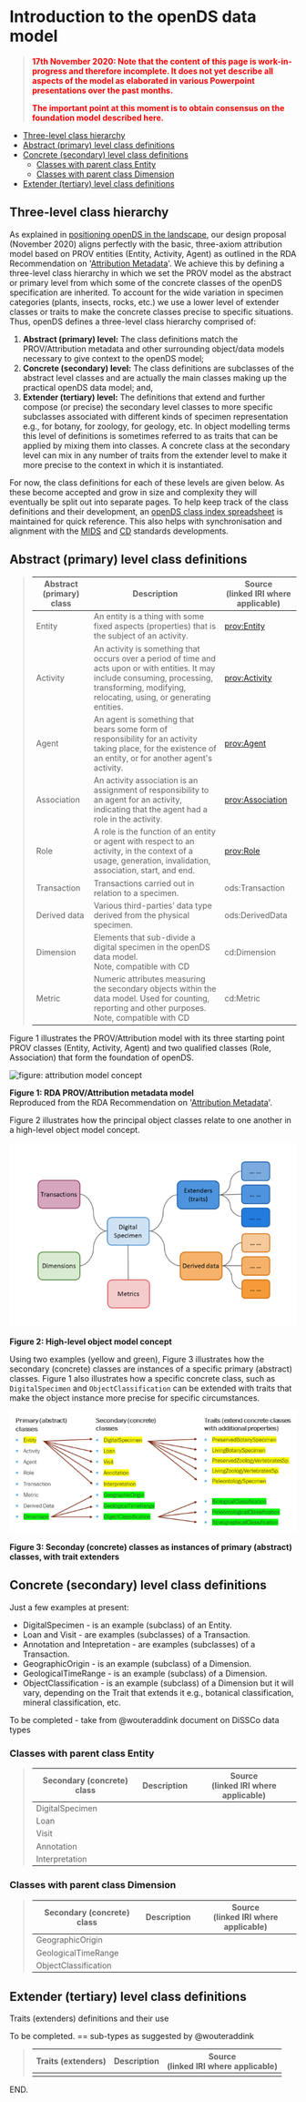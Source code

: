 # Introduction to the openDS data model <!-- omit in toc -->

> **<p style="color: red;">17th November 2020: Note that the content of this page is work-in-progress and therefore incomplete. It does not yet describe all aspects of the model as elaborated in various Powerpoint presentations over the past months.</p>**
> **<p style="color: red;">The important point at this moment is to obtain consensus on the foundation model described here.</p>**

- [Three-level class hierarchy](#three-level-class-hierarchy)
- [Abstract (primary) level class definitions](#abstract-primary-level-class-definitions)
- [Concrete (secondary) level class definitions](#concrete-secondary-level-class-definitions)
  - [Classes with parent class Entity](#classes-with-parent-class-entity)
  - [Classes with parent class Dimension](#classes-with-parent-class-dimension)
- [Extender (tertiary) level class definitions](#extender-tertiary-level-class-definitions)

## Three-level class hierarchy
As explained in [positioning openDS in the landscape](/positioning-opends.md), our design proposal (November 2020) aligns perfectly with the basic, three-axiom attribution model based on PROV entities (Entity, Activity, Agent) as outlined in the RDA Recommendation on '[Attribution Metadata](http://dx.doi.org/10.15497/RDA00029)'. We achieve this by defining a three-level class hierarchy in which we set the PROV model as the abstract or primary level from which some of the concrete classes of the openDS specification are inherited. To account for the wide variation in specimen categories (plants, insects, rocks, etc.) we use a lower level of extender classes or traits to make the concrete classes precise to specific situations. Thus, openDS defines a three-level class hierarchy comprised of:

1. **Abstract (primary) level:** The class definitions match the PROV/Attribution metadata and other surrounding object/data models necessary to give context to the openDS model;
2. **Concrete (secondary) level:** The class definitions are subclasses of the abstract level classes and are actually the main classes making up the practical openDS data model; and,
3. **Extender (tertiary) level:** The definitions that extend and further compose (or precise) the secondary level classes to more specific subclasses associated with different kinds of specimen representation e.g., for botany, for zoology, for geology, etc. In object modelling terms this level of definitions is sometimes referred to as traits that can be applied by mixing them into classes. A concrete class at the secondary level can mix in any number of traits from the extender level to make it more precise to the context in which it is instantiated.

For now, the class definitions for each of these levels are given below. As these become accepted and grow in size and complexity they will eventually be split out into separate pages. To help keep track of the class definitions and their development, an [openDS class index spreadsheet](https://docs.google.com/spreadsheets/d/1Tb3zZZWY-TY50nttg3Jj8T0S2ZhJaNQKftv-a4ywV1I/) is maintained for quick reference. This also helps with synchronisation and alignment with the [MIDS](https://github.com/tdwg/cd/tree/master/mids) and [CD](https://github.com/tdwg/cd) standards developments.

## Abstract (primary) level class definitions

> | Abstract (primary) class | Description | Source<br> (linked IRI where applicable) |
> | --- | --- | --- |
> | Entity | An entity is a thing with some fixed aspects (properties) that is the subject of an activity. | [prov:Entity](http://www.w3.org/ns/prov#Entity) |
> | Activity | An activity is something that occurs over a period of time and acts upon or with entities. It may include consuming, processing, transforming, modifying, relocating, using, or generating entities. | [prov:Activity](http://www.w3.org/ns/prov#Activity) |
> | Agent | An agent is something that bears some form of responsibility for an activity taking place, for the existence of an entity, or for another agent's activity. | [prov:Agent](http://www.w3.org/ns/prov#Agent) |
> | Association | An activity association is an assignment of responsibility to an agent for an activity, indicating that the agent had a role in the activity. | [prov:Association](http://www.w3.org/ns/prov#Association) |
> | Role | A role is the function of an entity or agent with respect to an activity, in the context of a usage, generation, invalidation, association, start, and end. | [prov:Role](http://www.w3.org/ns/prov#Role) |
> | Transaction | Transactions carried out in relation to a specimen. | ods:Transaction |
> | Derived data | Various third-parties’ data type derived from the physical specimen.  | ods:DerivedData |
> | Dimension | Elements that sub-divide a digital specimen in the openDS data model. <br>Note, compatible with CD | cd:Dimension |
> | Metric | Numeric attributes measuring the secondary objects within the data model. Used for counting, reporting and other purposes. <br> Note, compatible with CD | cd:Metric |

Figure 1 illustrates the PROV/Attribution model with its three starting point PROV classes (Entity, Activity, Agent) and two qualified classes (Role, Association) that form the foundation of openDS. 

![figure: attribution model concept](/images/attributionmode680.png)

**Figure 1: RDA PROV/Attribution metadata model**<br>Reproduced from the RDA Recommendation on '[Attribution Metadata](http://dx.doi.org/10.15497/RDA00029)'.

Figure 2 illustrates how the principal object classes relate to one another in a high-level object model concept.

![figure: high-level object model concept](/images/modelconcept680.png)

**Figure 2: High-level object model concept**

Using two examples (yellow and green), Figure 3 illustrates how the secondary (concrete) classes are instances of a specific primary (abstract) classes. Figure 1 also illustrates how a specific concrete class, such as `DigitalSpecimen` and `ObjectClassification` can be extended with traits that make the object instance more precise for specific circumstances. 

![figure: secondary classes are instances of primary classes and traits extend secondary classes](/images/classhierarchy680.png)

**Figure 3: Seconday (concrete) classes as instances of primary (abstract) classes, with trait extenders**

## Concrete (secondary) level class definitions

Just a few examples at present:
- DigitalSpecimen - is an example (subclass) of an Entity.
- Loan and Visit - are examples (subclasses) of a Transaction.
- Annotation and Intepretation - are examples (subclasses) of a Transaction.
- GeographicOrigin - is an example (subclass) of a Dimension.
- GeologicalTimeRange - is an example (subclass) of a Dimension.
- ObjectClassification - is an example (subclass) of a Dimension but it will vary, depending on the Trait that extends it e.g., botanical classification, mineral classification, etc.

To be completed - take from @wouteraddink document on DiSSCo data types

### Classes with parent class Entity

> | Secondary (concrete) class | Description | Source<br> (linked IRI where applicable) |
> | --- | --- | --- |
> | DigitalSpecimen |  |  |
> | Loan |  |  |
> | Visit |  |  |
> | Annotation |  |  |
> | Interpretation |  |  |

### Classes with parent class Dimension

> | Secondary (concrete) class | Description | Source<br> (linked IRI where applicable) |
> | --- | --- | --- |
> | GeographicOrigin |  |  |
> | GeologicalTimeRange |  |  |
> | ObjectClassification |  |  |

## Extender (tertiary) level class definitions

Traits (extenders) definitions and their use

To be completed.
== sub-types as suggested by @wouteraddink

> | Traits (extenders) | Description | Source<br> (linked IRI where applicable) |
> | --- | --- | --- |
> |  |  |  |



END.